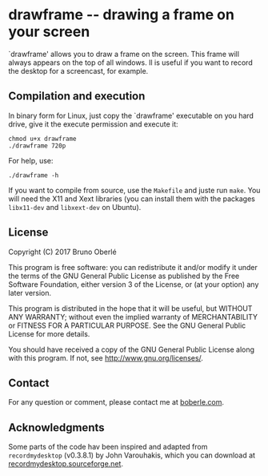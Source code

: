# drawframe -- drawing a frame on your screen

`drawframe' allows you to draw a frame on the screen.  This frame will always appears on the top of all windows.  Il is useful if you want to record the desktop for a screencast, for example.


## Compilation and execution

In binary form for Linux, just copy the `drawframe' executable on you hard
drive, give it the execute permission and execute it:

```
chmod u+x drawframe
./drawframe 720p
```

For help, use:

```
./drawframe -h
```

If you want to compile from source, use the `Makefile` and juste run `make`.  You will need the X11 and Xext libraries (you can install them with the packages `libx11-dev` and `libxext-dev` on Ubuntu).


## License

Copyright (C) 2017 Bruno Oberlé

This program is free software: you can redistribute it and/or modify
it under the terms of the GNU General Public License as published by
the Free Software Foundation, either version 3 of the License, or
(at your option) any later version.

This program is distributed in the hope that it will be useful,
but WITHOUT ANY WARRANTY; without even the implied warranty of
MERCHANTABILITY or FITNESS FOR A PARTICULAR PURPOSE.  See the
GNU General Public License for more details.

You should have received a copy of the GNU General Public License
along with this program.  If not, see <http://www.gnu.org/licenses/>.


## Contact

For any question or comment, please contact me at [boberle.com](http://boberle.com).


## Acknowledgments

Some parts of the code hav been inspired and adapted from `recordmydesktop` (v0.3.8.1) by John Varouhakis, which you can download at [recordmydesktop.sourceforge.net](http://recordmydesktop.sourceforge.net).

